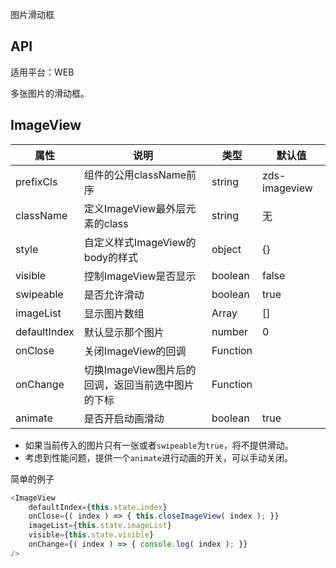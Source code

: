图片滑动框

## API

适用平台：WEB

多张图片的滑动框。

## ImageView

| 属性         | 说明                                              | 类型          | 默认值        |
| ------------ | ------------------------------------------------- | ------------- | ------------- |
| prefixCls    | 组件的公用className前序                           | string        | zds-imageview |
| className    | 定义ImageView最外层元素的class                    | string        | 无            |
| style        | 自定义样式ImageView的body的样式                   | object        | {}            |
| visible      | 控制ImageView是否显示                             | boolean       | false         |
| swipeable    | 是否允许滑动                                      | boolean       | true          |
| imageList    | 显示图片数组                                      | Array<string> | []            |
| defaultIndex | 默认显示那个图片                                  | number        | 0             |
| onClose      | 关闭ImageView的回调                               | Function      |               |
| onChange     | 切换ImageView图片后的回调，返回当前选中图片的下标 | Function      |               |
| animate      | 是否开启动画滑动                                  | boolean       | true          |

* 如果当前传入的图片只有一张或者`swipeable`为`true`，将不提供滑动。
* 考虑到性能问题，提供一个`animate`进行动画的开关，可以手动关闭。

简单的例子

```JavaScript
<ImageView
    defaultIndex={this.state.index}
    onClose={( index ) => { this.closeImageView( index ); }}
    imageList={this.state.imageList}
    visible={this.state.visible}
    onChange={( index ) => { console.log( index ); }}
/>
```
